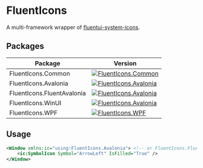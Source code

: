 # FluentIcons

A multi-framework wrapper of [fluentui-system-icons](https://github.com/microsoft/fluentui-system-icons).

## Packages

| Package                    | Version                                                                                                                                      |
| -------------------------- | -------------------------------------------------------------------------------------------------------------------------------------------- |
| FluentIcons.Common         | [![FluentIcons.Common](https://badgen.net/nuget/v/FluentIcons.Common)](https://www.nuget.org/packages/FluentIcons.Common/)                   |
| FluentIcons.Avalonia       | [![FluentIcons.Avalonia](https://badgen.net/nuget/v/FluentIcons.Avalonia)](https://www.nuget.org/packages/FluentIcons.Avalonia/)             |
| FluentIcons.FluentAvalonia | [![FluentIcons.Avalonia](https://badgen.net/nuget/v/FluentIcons.FluentAvalonia)](https://www.nuget.org/packages/FluentIcons.FluentAvalonia/) |
| FluentIcons.WinUI          | [![FluentIcons.Avalonia](https://badgen.net/nuget/v/FluentIcons.WinUI)](https://www.nuget.org/packages/FluentIcons.WinUI/)                   |
| FluentIcons.WPF            | [![FluentIcons.WPF](https://badgen.net/nuget/v/FluentIcons.WPF)](https://www.nuget.org/packages/FluentIcons.WPF/)                            |

## Usage

```xml
<Window xmlns:ic="using:FluentIcons.Avalonia"> <!-- or FluentIcons.FluentAvalonia / FluentIcons.WinUI / FluentIcons.WPF -->
    <ic:SymbolIcon Symbol="ArrowLeft" IsFilled="True" />
</Window>
```
